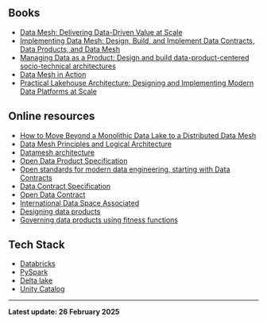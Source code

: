 
## Books

- [Data Mesh: Delivering Data-Driven Value at Scale](https://www.amazon.com/Data-Mesh-Delivering-Data-Driven-Value/dp/1492092398)
- [Implementing Data Mesh: Design, Build, and Implement Data Contracts, Data Products, and Data Mesh](https://www.amazon.com/Implementing-Data-Mesh-Implement-Contracts/dp/1098156226/ref=sr_1_2?crid=2LNHODTL54EDL&dib=eyJ2IjoiMSJ9.PTnqYXf-FavvM2gWmOm001C4ban9V_cAtItCPuVX2T3lUeuXKOIlQxnod4RmpqYXsJDROR5-O8xtuIJYEGMRfeQVPo2SlTo7wyhV_vtKLUKMy-bRrmi29ThpwrCQ1FEipz0nzX_DD9VbzG7QoPHouZNkSGW9uQVf1aEaTT6PAhP6f-sIPl5O_BWJzeifXWvced92HgLwIV_forR7gi73CpSDkzF5E6f8qD0J8bql7DA.5L0MeoRhy-bYWGCND6zAh0LY8UfcmjMSkhX-mRsvKqE&dib_tag=se&keywords=data+mesh&qid=1740468942&s=books&sprefix=data+mesh%2Cstripbooks-intl-ship%2C213&sr=1-2)
- [Managing Data as a Product: Design and build data-product-centered socio-technical architectures](https://www.amazon.com/dp/1835468535/ref=sspa_dk_detail_3?psc=1&pd_rd_i=1835468535&pd_rd_w=P90mQ&content-id=amzn1.sym.7446a9d1-25fe-4460-b135-a60336bad2c9&pf_rd_p=7446a9d1-25fe-4460-b135-a60336bad2c9&pf_rd_r=MAVMF0ZVXZNGQ752AV23&pd_rd_wg=KWl3r&pd_rd_r=6602b786-cfad-4c0d-9cff-b4d9af54a233&s=books&sp_csd=d2lkZ2V0TmFtZT1zcF9kZXRhaWw)
- [Data Mesh in Action](https://www.amazon.com/Data-Mesh-Action-Jacek-Majchrzak/dp/1633439976/ref=tmm_pap_swatch_0?_encoding=UTF8&dib_tag=se&dib=eyJ2IjoiMSJ9.PTnqYXf-FavvM2gWmOm001C4ban9V_cAtItCPuVX2T3lUeuXKOIlQxnod4RmpqYXsJDROR5-O8xtuIJYEGMRfeQVPo2SlTo7wyhV_vtKLUKMy-bRrmi29ThpwrCQ1FEipz0nzX_DD9VbzG7QoPHouZNkSGW9uQVf1aEaTT6PAhP6f-sIPl5O_BWJzeifXWvced92HgLwIV_forR7gi73CpSDkzF5E6f8qD0J8bql7DA.5L0MeoRhy-bYWGCND6zAh0LY8UfcmjMSkhX-mRsvKqE&qid=1740469029&sr=1-6)
- [Practical Lakehouse Architecture: Designing and Implementing Modern Data Platforms at Scale](https://www.amazon.com/Practical-Lakehouse-Architecture-Designing-Implementing/dp/1098153014)


## Online resources

- [How to Move Beyond a Monolithic Data Lake to a Distributed Data Mesh](https://martinfowler.com/articles/data-monolith-to-mesh.html)
- [Data Mesh Principles and Logical Architecture](https://martinfowler.com/articles/data-mesh-principles.html)
- [Datamesh architecture](https://www.datamesh-architecture.com/)
- [Open Data Product Specification](https://opendataproducts.org/)
- [Open standards for modern data engineering, starting with Data Contracts](https://bitol.io/)
- [Data Contract Specification](https://datacontract.com/)
- [Open Data Contract](https://opendatacontract.com/)
- [International Data Space Associated](https://internationaldataspaces.org/why/data-spaces/)
- [Designing data products](https://martinfowler.com/articles/designing-data-products.html)
- [Governing data products using fitness functions](https://martinfowler.com/articles/fitness-functions-data-products.html#ArchitecturalCharacteristicsOfADataProduct)

## Tech Stack

- [Databricks](https://www.databricks.com/)
- [PySpark](https://spark.apache.org/docs/latest/api/python/index.html#)
- [Delta lake](https://delta.io/)
- [Unity Catalog](https://www.unitycatalog.io/)

---
**Latest update: 26 February 2025**